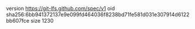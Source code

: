 version https://git-lfs.github.com/spec/v1
oid sha256:6bb941372137e9e099fd464036f8238bd71fe581d031e307914d6122bb607fce
size 1230
